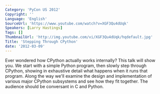 ```yaml
---
Category: 'PyCon US 2012'
Copyright: ''
Language: 'English'
SourceUrl: 'https://www.youtube.com/watch?v=XGF3Qu4dUqk'
Speakers: [Larry Hastings]
Tags: []
ThumbnailUrl: 'http://img.youtube.com/vi/XGF3Qu4dUqk/hqdefault.jpg'
Title: 'Stepping Through CPython'
date: '2012-03-09'
---
```

Ever wondered how CPython actually works internally? This talk will show you.
We start with a simple Python program, then slowly step through CPython,
showing in exhaustive detail what happens when it runs that program. Along the
way we'll examine the design and implementation of various major CPython
subsystems and see how they fit together. The audience should be conversant in
C and Python.


